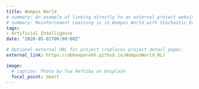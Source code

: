 ```yaml
---
title: Wumpus World
# summary: An example of linking directly to an external project website using `external_link`.
# summary: Reinforcement Learning is in Wumpus World with Stochastic Environment
tags:
- Artificial Intelligence
date: "2020-05-01T00:00:00Z"

# Optional external URL for project (replaces project detail page).
external_link: https://abheeparekh.github.io/WumpusWorld_RL/

image:
  # caption: Photo by Toa Heftiba on Unsplash
  focal_point: Smart
---
```


